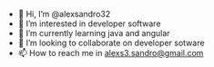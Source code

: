 - 👋 Hi, I’m @alexsandro32
- 👀 I’m interested in developer software
- 🌱 I’m currently learning java and angular
- 💞️ I’m looking to collaborate on developer sotware
- 📫 How to reach me in alexs3.sandro@gmail.com

<!---
alexsandro32/alexsandro32 is a ✨ special ✨ repository because its `README.md` (this file) appears on your GitHub profile.
You can click the Preview link to take a look at your changes.
--->
